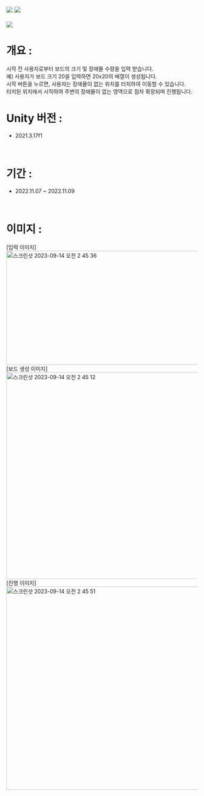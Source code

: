 ## <img src="https://img.shields.io/badge/unity-FFFFFF?style=for-the-badge&logo=unity&logoColor=black"> <img src="https://img.shields.io/badge/csharp-239120?style=for-the-badge&logo=CSharp&logoColor=white">

<img src="https://capsule-render.vercel.app/api?type=waving&color=auto&height=200&section=header&text=Unity_MyFloodFill&fontSize=40" />

# 개요 :
시작 전 사용자로부터 보드의 크기 및 장애물 수량을 입력 받습니다. <br>
예) 사용자가 보드 크기 20을 입력하면 20x20의 배열이 생성됩니다. <br>
시작 버튼을 누르면, 사용자는 장애물이 없는 위치를 터치하여 이동할 수 있습니다. <br>
터치된 위치에서 시작하여 주변의 장애물이 없는 영역으로 점차 확장되며 진행됩니다.
<br>
# Unity 버전 :
- 2021.3.17f1
<br>

# 기간 : 
- 2022.11.07 ~ 2022.11.09
<br>

# 이미지 : 
[입력 이미지]<br>
<img width="956" alt="스크린샷 2023-09-14 오전 2 45 36" src="https://github.com/Wally0822/Unity_MongoAtlasDB/assets/111326483/705573e1-e5d2-4dc8-a3cf-78753ec47c03" width="50" height="300">
<br>
[보드 생성 이미지]<br>
<img width="544" alt="스크린샷 2023-09-14 오전 2 45 12" src="https://github.com/Wally0822/Unity_MongoAtlasDB/assets/111326483/dd07f4af-665e-448d-800b-a50070291b25">
<br>
[진행 이미지]<br>
<img width="535" alt="스크린샷 2023-09-14 오전 2 45 51" src="https://github.com/Wally0822/Unity_MongoAtlasDB/assets/111326483/a01a01b9-c083-4f64-9675-4c31619ca10d">
<br>
